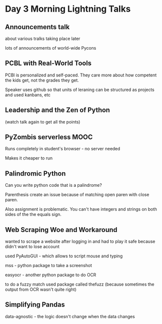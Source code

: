 # Day 3 Morning Lightning Talks

## Announcements talk

about various tralks taking place later

lots of announcements of world-wide Pycons

## PCBL with Real-World Tools

PCBl is personalized and self-paced. They care more about how competent the kids get, not the grades they get. 

Speaker uses github so that units of leraning can be structured as projects and used kanbans, etc

## Leadership and the Zen of Python

(watch talk again to get all the points)

## PyZombis serverless MOOC

Runs completely in student's browser - no server needed

Makes it cheaper to run

## Palindromic Python

Can you write python code that is a palindrome?

Parenthesis create an issue because of matching open paren with close paren.

Also assignment is problematic. You can't have integers and strings on both sides of the the equals sign.

## Web Scraping Woe and Workaround

wanted to scrape a website after logging in and had to play it safe because didn't want to lose account

used PyAutoGUI - which allows to script mouse and typing

mss - python package to take a screenshot

easyocr - another python package to do OCR

to do a fuzzy match used package called thefuzz (because sometimes the output from OCR wasn't quite right)

## Simplifying Pandas

data-agnostic - the logic doesn't change when the data changes

